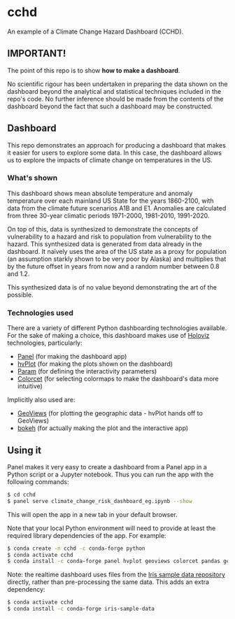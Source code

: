 # cchd
An example of a Climate Change Hazard Dashboard (CCHD).

## IMPORTANT!
The point of this repo is to show **how to make a dashboard**. 

No scientific rigour has been undertaken in preparing the data shown on the dashboard beyond the analytical and statistical techniques included in the repo's code. No further inference should be made from the contents of the dashboard beyond the fact that such a dashboard may be constructed.

## Dashboard

This repo demonstrates an approach for producing a dashboard that makes it easier for users to explore some data. In this case, the dashboard allows us to explore the impacts of climate change on temperatures in the US.

### What's shown

This dashboard shows mean absolute temperature and anomaly temperature over each mainland US State for the years 1860-2100, with data from the climate future scenarios A1B and E1. Anomalies are calculated from three 30-year climatic periods 1971-2000, 1981-2010, 1991-2020.

On top of this, data is synthesized to demonstrate the concepts of vulnerability to a hazard and risk to population from vulnerability to the hazard. This synthesized data is generated from data already in the dashboard. It naïvely uses the area of the US state as a proxy for population (an assumption starkly shown to be very poor by Alaska) and multiplies that by the future offset in years from now and a random number between 0.8 and 1.2.

This synthesized data is of no value beyond demonstrating the art of the possible.

### Technologies used

There are a variety of different Python dashboarding technologies available. For the sake of making a choice, this dashboard makes use of [Holoviz](https://holoviz.org/index.html) technologies, particularly:

* [Panel](https://panel.pyviz.org/) (for making the dashboard app)
* [hvPlot](https://hvplot.pyviz.org/) (for making the plots shown on the dashboard)
* [Param](https://param.pyviz.org/) (for defining the interactivity parameters)
* [Colorcet](https://colorcet.pyviz.org/) (for selecting colormaps to make the dashboard's data more intuitive)

Implicitly also used are:

* [GeoViews](http://geoviews.org/) (for plotting the geographic data - hvPlot hands off to GeoViews)
* [bokeh](https://bokeh.org/) (for actually making the plot and the interactive app)

## Using it

Panel makes it very easy to create a dashboard from a Panel app in a Python script or a Jupyter notebook. Thus you can run the app with the following commands:

```bash
$ cd cchd
$ panel serve climate_change_risk_dashboard_eg.ipynb --show
```

This will open the app in a new tab in your default browser.

Note that your local Python environment will need to provide at least the required library dependencies of the app. For example:

```bash
$ conda create -n cchd -c conda-forge python
$ conda activate cchd
$ conda install -c conda-forge panel hvplot geoviews colorcet pandas geopandas
```

Note: the realtime dashboard uses files from the [Iris sample data repository](https://github.com/SciTools/iris-sample-data) directly, rather than pre-processing the same data. This adds an extra dependency:

```bash
$ conda activate cchd
$ conda install -c conda-forge iris-sample-data
```